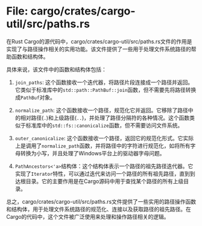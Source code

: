# File: cargo/crates/cargo-util/src/paths.rs

在Rust Cargo的源代码中，cargo/crates/cargo-util/src/paths.rs文件的作用是实现了与路径操作相关的实用功能。该文件提供了一些用于处理文件系统路径的帮助函数和结构体。

具体来说，该文件中的函数和结构体包括：

1. `join_paths`: 这个函数接收一个迭代器，将路径片段连接成一个路径并返回。它类似于标准库中的`std::path::PathBuf::join`函数，但不需要先将路径转换成`PathBuf`对象。

2. `normalize_path`: 这个函数接收一个路径，规范化它并返回。它移除了路径中的相对路径(`.`)和上级路径(`..`)，并处理了路径分隔符的各种情况。这个函数类似于标准库中的`std::fs::canonicalize`函数，但不需要访问文件系统。

3. `outer_canonicalize`: 这个函数接收一个路径，返回它的规范化形式。它实际上是调用了`normalize_path`函数，并将路径中的字符进行规范化，如将所有字母转换为小写，并且处理了Windows平台上的驱动器字母问题。

4. `PathAncestors<'a>`结构体：这个结构体表示一个路径的祖先路径迭代器。它实现了`Iterator`特性，可以通过迭代来访问一个路径的所有祖先路径，直到到达根目录。它的主要作用是在Cargo源码中用于查找某个路径的所有上级目录。

总之，cargo/crates/cargo-util/src/paths.rs文件提供了一些实用的路径操作函数和结构体，用于处理文件系统路径的规范化、连接以及获取路径的祖先路径。在Cargo的代码中，这个文件被广泛使用来处理和操作路径相关的逻辑。

